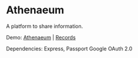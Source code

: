 Athenaeum
======
A platform to share information.

Demo: [Athenaeum](https://athenaeumiml.herokuapp.com/) | [Records](https://athenaeumiml.herokuapp.com/records)

Dependencies: Express, Passport Google OAuth 2.0
